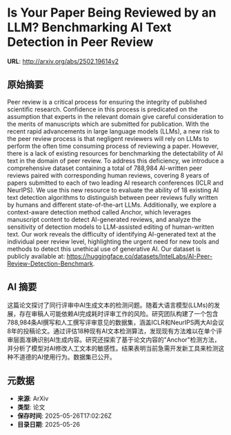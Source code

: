 # Is Your Paper Being Reviewed by an LLM? Benchmarking AI Text Detection in Peer Review

**URL**: http://arxiv.org/abs/2502.19614v2

## 原始摘要

Peer review is a critical process for ensuring the integrity of published
scientific research. Confidence in this process is predicated on the assumption
that experts in the relevant domain give careful consideration to the merits of
manuscripts which are submitted for publication. With the recent rapid
advancements in large language models (LLMs), a new risk to the peer review
process is that negligent reviewers will rely on LLMs to perform the often time
consuming process of reviewing a paper. However, there is a lack of existing
resources for benchmarking the detectability of AI text in the domain of peer
review. To address this deficiency, we introduce a comprehensive dataset
containing a total of 788,984 AI-written peer reviews paired with corresponding
human reviews, covering 8 years of papers submitted to each of two leading AI
research conferences (ICLR and NeurIPS). We use this new resource to evaluate
the ability of 18 existing AI text detection algorithms to distinguish between
peer reviews fully written by humans and different state-of-the-art LLMs.
Additionally, we explore a context-aware detection method called Anchor, which
leverages manuscript content to detect AI-generated reviews, and analyze the
sensitivity of detection models to LLM-assisted editing of human-written text.
Our work reveals the difficulty of identifying AI-generated text at the
individual peer review level, highlighting the urgent need for new tools and
methods to detect this unethical use of generative AI. Our dataset is publicly
available at:
https://huggingface.co/datasets/IntelLabs/AI-Peer-Review-Detection-Benchmark.


## AI 摘要

这篇论文探讨了同行评审中AI生成文本的检测问题。随着大语言模型(LLMs)的发展，存在审稿人可能依赖AI完成耗时评审工作的风险。研究团队构建了一个包含788,984条AI撰写和人工撰写评审意见的数据集，涵盖ICLR和NeurIPS两大AI会议8年的投稿论文。通过评估18种现有AI文本检测算法，发现现有方法难以在单个评审层面准确识别AI生成内容。研究还探索了基于论文内容的"Anchor"检测方法，并分析了模型对AI修改人工文本的敏感性。结果表明当前急需开发新工具来检测这种不道德的AI使用行为。数据集已公开。

## 元数据

- **来源**: ArXiv
- **类型**: 论文
- **保存时间**: 2025-05-26T17:02:26Z
- **目录日期**: 2025-05-26
